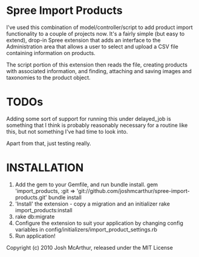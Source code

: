 Spree Import Products
==============

I've used this combination of model/controller/script to add product import functionality to a couple of projects now.
It's a fairly simple (but easy to extend), drop-in Spree extension that adds an interface to the Administration area
that allows a user to select and upload a CSV file containing information on products.

The script portion of this extension then reads the file, creating products with associated information, and
finding, attaching and saving images and taxonomies to the product object.

TODOs
==============
Adding some sort of support for running this under delayed_job is something that I think is probably reasonably
necessary for a routine like this, but not something I've had time to look into.

Apart from that, just testing really.

INSTALLATION
==============
1. Add the gem to your Gemfile, and run bundle install.
    gem 'import_products, :git => 'git://github.com/joshmcarthur/spree-import-products.git'
    bundle install
2. 'Install' the extension - copy a migration and an initializer
    rake import_products:install
3. rake db:migrate
4. Configure the extension to suit your application by changing config variables in config/initializers/import_product_settings.rb
5. Run application!

Copyright (c) 2010 Josh McArthur, released under the MIT License
